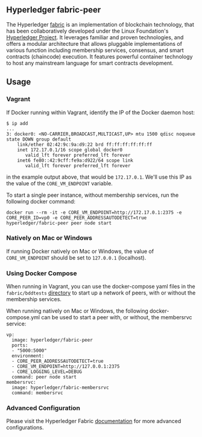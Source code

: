 ## Hyperledger fabric-peer

The Hyperledger [fabric](https://github.com/hyperledger/fabric) is an implementation of blockchain technology, that has been collaboratively developed under the Linux Foundation's [Hyperledger Project](http://hyperledger.org). It leverages familiar and proven technologies, and offers a modular architecture that allows pluggable implementations of various function including membership services, consensus, and smart contracts (chaincode) execution. It features powerful container technology to host any mainstream language for smart contracts development.

## Usage

### Vagrant

If Docker running within Vagrant, identify the IP of the Docker daemon host:

```
$ ip add
...
3: docker0: <NO-CARRIER,BROADCAST,MULTICAST,UP> mtu 1500 qdisc noqueue state DOWN group default
    link/ether 02:42:9c:9a:d9:22 brd ff:ff:ff:ff:ff:ff
    inet 172.17.0.1/16 scope global docker0
       valid_lft forever preferred_lft forever
    inet6 fe80::42:9cff:fe9a:d922/64 scope link
       valid_lft forever preferred_lft forever
```

in the example output above, that would be ```172.17.0.1```. We'll use this IP as the value of the ```CORE_VM_ENDPOINT``` variable.

To start a single peer instance, without membership services, run the following docker command:

```
docker run --rm -it -e CORE_VM_ENDPOINT=http://172.17.0.1:2375 -e CORE_PEER_ID=vp0 -e CORE_PEER_ADDRESSAUTODETECT=true hyperledger/fabric-peer peer node start
```

### Natively on Mac or Windows

If running Docker natively on Mac or Windows, the value of ```CORE_VM_ENDPOINT``` should be set to ```127.0.0.1``` (localhost).

### Using Docker Compose

When running in Vagrant, you can use the docker-compose yaml files in the ```fabric/bddtests``` [directory](https://github.com/hyperledger/fabric/tree/master/bddtests) to start up a network of peers, with or without the membership services.

When running natively on Mac or Windows, the following docker-compose.yml can be used to start a peer with, or without, the membersrvc service:

```
vp:
  image: hyperledger/fabric-peer
  ports:
  - "5000:5000"
  environment:
  - CORE_PEER_ADDRESSAUTODETECT=true
  - CORE_VM_ENDPOINT=http://127.0.0.1:2375
  - CORE_LOGGING_LEVEL=DEBUG
  command: peer node start
membersrvc:
  image: hyperledger/fabric-membersrvc
  command: membersrvc
```

### Advanced Configuration

Please visit the Hyperledger Fabric [documentation](http://hyperledger-fabric.readthedocs.io/en/latest/dev-setup/devnet-setup/) for more advanced configurations.
